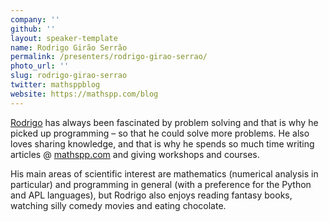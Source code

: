 ```yaml
---
company: ''
github: ''
layout: speaker-template
name: Rodrigo Girão Serrão
permalink: /presenters/rodrigo-girao-serrao/
photo_url: ''
slug: rodrigo-girao-serrao
twitter: mathsppblog
website: https://mathspp.com/blog
---
```


[Rodrigo](https://linkedin.com/in/rodrigo-girão-serrão) has always been fascinated by problem solving and that is why he picked up programming – so that he could solve more problems.
He also loves sharing knowledge, and that is why he spends so much time writing articles @ [mathspp.com](https://mathspp.com) and giving workshops and courses.

His main areas of scientific interest are mathematics (numerical analysis in particular) and programming in general (with a preference for the Python and APL languages), but Rodrigo also enjoys reading fantasy books, watching silly comedy movies and eating chocolate.